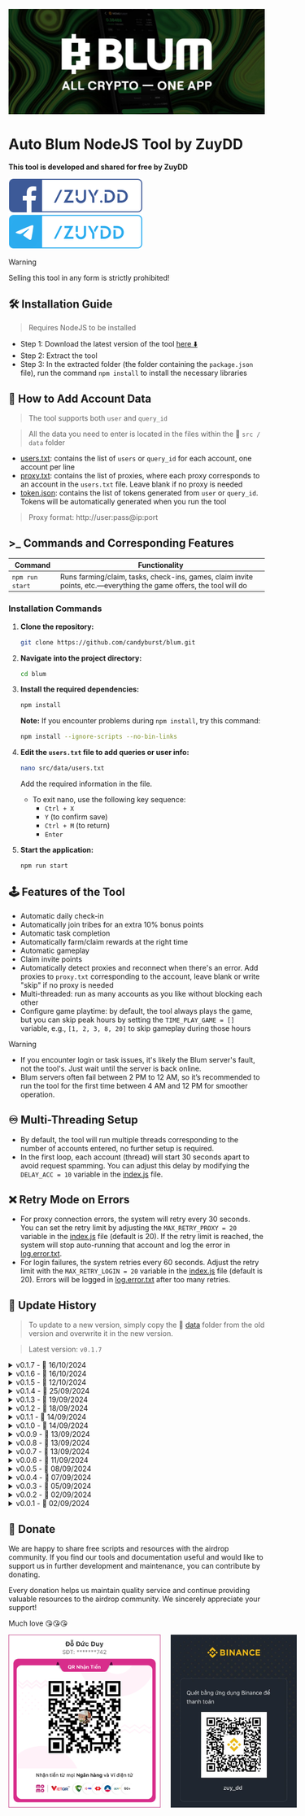 ![Blum banner](https://raw.githubusercontent.com/zuydd/image/main/blum.jpeg)

# Auto Blum NodeJS Tool by ZuyDD

**This tool is developed and shared for free by ZuyDD**

<a href="https://www.facebook.com/zuy.dd"><img src="https://raw.githubusercontent.com/zuydd/image/main/facebook.svg" alt="Facebook"></a>  
<a href="https://t.me/zuydd"><img src="https://raw.githubusercontent.com/zuydd/image/main/telegram.svg" alt="Telegram"></a>

> [!WARNING]  
> Selling this tool in any form is strictly prohibited!

## 🛠️ Installation Guide

> Requires NodeJS to be installed

- Step 1: Download the latest version of the tool [here ⬇️](https://github.com/zuydd/blum/archive/refs/heads/main.zip)
- Step 2: Extract the tool
- Step 3: In the extracted folder (the folder containing the `package.json` file), run the command `npm install` to install the necessary libraries

## 💾 How to Add Account Data

> The tool supports both `user` and `query_id`

> All the data you need to enter is located in the files within the 📁 `src / data` folder

- [users.txt](src/data/users.txt): contains the list of `users` or `query_id` for each account, one account per line
- [proxy.txt](src/data/proxy.txt): contains the list of proxies, where each proxy corresponds to an account in the `users.txt` file. Leave blank if no proxy is needed
- [token.json](src/data/token.json): contains the list of tokens generated from `user` or `query_id`. Tokens will be automatically generated when you run the tool

> Proxy format: http://user:pass@ip:port

## >_ Commands and Corresponding Features

| Command          | Functionality                                                                                                                                       |
| ---------------- | --------------------------------------------------------------------------------------------------------------------------------------------------- |
| `npm run start`  | Runs farming/claim, tasks, check-ins, games, claim invite points, etc.—everything the game offers, the tool will do                                  |

### Installation Commands

1. **Clone the repository:**
   ```bash
   git clone https://github.com/candyburst/blum.git
   ```

2. **Navigate into the project directory:**
   ```bash
   cd blum
   ```

3. **Install the required dependencies:**
   ```bash
   npm install
   ```

   **Note:** If you encounter problems during `npm install`, try this command:
   ```bash
   npm install --ignore-scripts --no-bin-links
   ```

4. **Edit the `users.txt` file to add queries or user info:**
   ```bash
   nano src/data/users.txt
   ```

   Add the required information in the file.

   - To exit nano, use the following key sequence:
     - `Ctrl + X`
     - `Y` (to confirm save)
     - `Ctrl + M` (to return)
     - `Enter`

5. **Start the application:**
   ```bash
   npm run start
   ```

## 🕹️ Features of the Tool

- Automatic daily check-in
- Automatically join tribes for an extra 10% bonus points
- Automatic task completion
- Automatically farm/claim rewards at the right time
- Automatic gameplay
- Claim invite points
- Automatically detect proxies and reconnect when there's an error. Add proxies to `proxy.txt` corresponding to the account, leave blank or write "skip" if no proxy is needed
- Multi-threaded: run as many accounts as you like without blocking each other
- Configure game playtime: by default, the tool always plays the game, but you can skip peak hours by setting the `TIME_PLAY_GAME = []` variable, e.g., `[1, 2, 3, 8, 20]` to skip gameplay during those hours

> [!WARNING]  
> - If you encounter login or task issues, it's likely the Blum server's fault, not the tool's. Just wait until the server is back online.
> - Blum servers often fail between 2 PM to 12 AM, so it’s recommended to run the tool for the first time between 4 AM and 12 PM for smoother operation.

## ♾ Multi-Threading Setup

- By default, the tool will run multiple threads corresponding to the number of accounts entered, no further setup is required.
- In the first loop, each account (thread) will start 30 seconds apart to avoid request spamming. You can adjust this delay by modifying the `DELAY_ACC = 10` variable in the [index.js](src/run/index.js) file.

## ❌ Retry Mode on Errors

- For proxy connection errors, the system will retry every 30 seconds. You can set the retry limit by adjusting the `MAX_RETRY_PROXY = 20` variable in the [index.js](src/run/index.js) file (default is 20). If the retry limit is reached, the system will stop auto-running that account and log the error in [log.error.txt](src/data/log.error.txt).
- For login failures, the system retries every 60 seconds. Adjust the retry limit with the `MAX_RETRY_LOGIN = 20` variable in the [index.js](src/run/index.js) file (default is 20). Errors will be logged in [log.error.txt](src/data/log.error.txt) after too many retries.

## 🔄 Update History

> To update to a new version, simply copy the 📁 [data](src/data) folder from the old version and overwrite it in the new version.

> Latest version: `v0.1.7`

<details>
<summary>v0.1.7 - 📅 16/10/2024</summary>
  
- Changed game time settings (default now always plays games)
</details>
<details>
<summary>v0.1.6 - 📅 16/10/2024</summary>
  
- Fixed gameplay issue
- Added DOGS collection during gameplay
</details>
<details>
<summary>v0.1.5 - 📅 12/10/2024</summary>
  
- Temporarily skipped gameplay, will fix later
</details>
<details>
<summary>v0.1.4 - 📅 25/09/2024</summary>
  
- Temporarily skipped tasks due to server issues (will automatically resume when server stabilizes)
</details>
<details>
<summary>v0.1.3 - 📅 19/09/2024</summary>
  
- Fixed task completion bug
</details>
<details>
<summary>v0.1.2 - 📅 18/09/2024</summary>
  
- Added X Empire tasks
</details>
<details>
<summary>v0.1.1 - 📅 14/09/2024</summary>
  
- Fixed continuous loop bug
- Added system notifications and version checks
- Added game time limits to avoid server lag; by default, the game only runs from 1 AM to 1 PM (UTC+7)
</details>
<details>
<summary>v0.1.0 - 📅 14/09/2024</summary>
  
- Added weekly tasks
</details>
<details>
<summary>v0.0.9 - 📅 13/09/2024</summary>
  
- Fixed GitHub server request spam issue
</details>
<details>
<summary>v0.0.8 - 📅 13/09/2024</summary>
  
- Fixed data retrieval from the server
</details>
<details>
<summary>v0.0.7 - 📅 13/09/2024</summary>
  
- Fixed task list retrieval failure
- Added Promo tasks
- Countdown until the next run
- Automatically fetch data from the server every 20-40 minutes
</details>
<details>
<summary>v0.0.6 - 📅 11/09/2024</summary>
  
- Added automatic task completion for questions (Blum server instability may cause errors, just let it retry)
- Fixed check-in (displaying correct status and rewards)
- Fixed auto-claim for invite points
- Fixed task list retrieval failure
</details>
<details>
<summary>v0.0.5 - 📅 08/09/2024</summary>
  
- Added retry limit mechanism for proxy/login errors
- Logged errors for easier tracking when running multiple accounts
- Updated game pass count after check-in
</details>
<details>
<summary>v0.0.4 - 📅 07/09/2024</summary>
  
- Updated task data, fixed task completion issues
</details>
<details>
<summary>v0.0.3 - 📅 05/09/2024</summary>
  
- Changed login API
</details>
<details>
<summary>v0.0.2 - 📅 02/09/2024</summary>
  
- Adjusted game points to match reality (from 180 - 200)
</details>
<details>
<summary>v0.0.1 - 📅 02/09/2024</summary>
  
- Shared the tool with the community
</details>

## 🎁 Donate

We are happy to share free scripts and resources with the airdrop community. If you find our tools and documentation useful and would like to support us in further development and maintenance, you can contribute by donating.

Every donation helps us maintain quality service and continue providing valuable resources to the airdrop community. We sincerely appreciate your support!

Much love 😘😘😘

<div style="display: flex; gap: 20px;">
  <img src="https://raw.githubusercontent.com/zuydd/image/main/qr-momo.png" alt="QR Momo" height="340" />
  <img src="https://raw.githubusercontent.com/zuydd/image/main/qr-binance.jpg" alt="QR Binance" height="340" />
</div>
